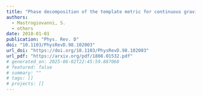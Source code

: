 ```yaml
---
title: "Phase decomposition of the template metric for continuous gravitational-wave searches"
authors:
  - Mastrogiovanni, S.
  - others
date: 2018-01-01
publication: "Phys. Rev. D"
doi: "10.1103/PhysRevD.98.102003"
url_doi: "https://doi.org/10.1103/PhysRevD.98.102003"
url_pdf: "https://arxiv.org/pdf/1808.01532.pdf"
# generated_on: 2025-06-02T22:45:59.887068
# featured: false
# summary: ""
# tags: []
# projects: []
---
```

